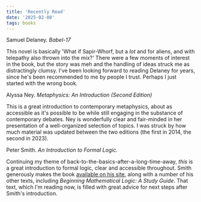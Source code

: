 ```yaml
---
title: 'Recently Read'
date: '2025-02-08'
tags: books
---
```


Samuel Delaney. *Babel-17*

This novel is basically 'What if Sapir-Whorf, but a *lot* and for aliens, and
with telepathy also thrown into the mix?' There were a few moments of interest
in the book, but the story was meh and the handling of ideas struck me as
distractingly clumsy. I've been looking forward to reading Delaney for years,
since he's been recommended to me by people I trust. Perhaps I just started
with the wrong book.

Alyssa Ney. *Metaphysics: An Introduction (Second Edition)*

This is a great introduction to contemporary metaphysics, about as accessible
as it's possible to be while still engaging in the substance of contemporary
debates. Ney is wonderfully clear and fair-minded in her presentation of a
well-organized selection of topics. I was struck by how much material was
updated between the two editions (the first in 2014, the second in 2023).

Peter Smith. *An Introduction to Formal Logic.*

Continuing my theme of back-to-the-basics-after-a-long-time-away, *this* is a
great introduction to formal logic, clear and accessible throughout. Smith
generously makes the book [available on his
site](https://www.logicmatters.net/ifl/), along with a number of his other
texts, including *Beginning Mathematical Logic: A Study Guide*. That text,
which I'm reading now, is filled with great advice for next steps after Smith's
introduction.
